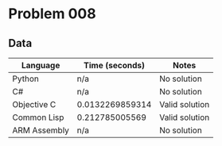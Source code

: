 # Problem 008
## Data 
| Language | Time (seconds) | Notes |
| --- | --- | --- |
| Python | n/a | No solution | 
| C# | n/a | No solution | 
| Objective C | 0.0132269859314 | Valid solution | 
| Common Lisp | 0.212785005569 | Valid solution | 
| ARM Assembly | n/a | No solution | 
